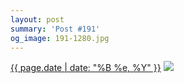 ```yaml
---
layout: post
summary: 'Post #191'
og_image: 191-1280.jpg
---
```


<p>
  <time><a href="/191">{{ page.date | date: "%B %e, %Y" }}</a></time>
  <a href="/191"><img src="{{ site.assets_url }}/191-640.jpg" srcset="{{ site.assets_url }}/191-1280.jpg 1280w, {{ site.assets_url }}/191-960.jpg 960w, {{ site.assets_url }}/191-640.jpg 640w, {{ site.assets_url }}/191-320.jpg 320w" sizes="(min-width: 700px) 50vw, calc(100vw - 2rem)" /></a>
</p>
